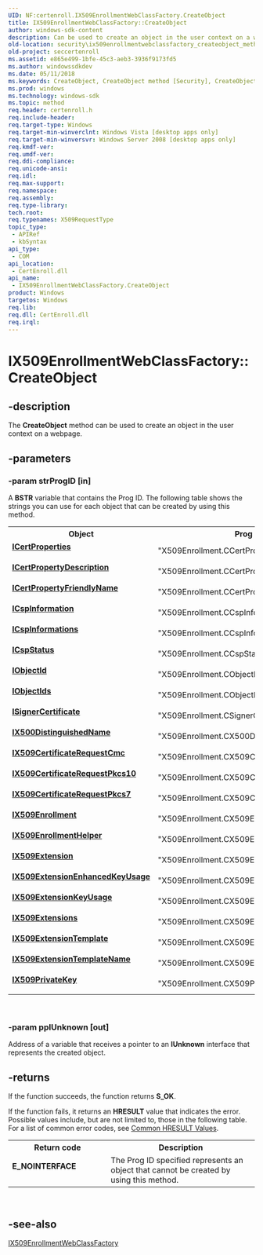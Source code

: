 ```yaml
---
UID: NF:certenroll.IX509EnrollmentWebClassFactory.CreateObject
title: IX509EnrollmentWebClassFactory::CreateObject
author: windows-sdk-content
description: Can be used to create an object in the user context on a webpage.
old-location: security\ix509enrollmentwebclassfactory_createobject_method.htm
old-project: seccertenroll
ms.assetid: e865e499-1bfe-45c3-aeb3-3936f9173fd5
ms.author: windowssdkdev
ms.date: 05/11/2018
ms.keywords: CreateObject, CreateObject method [Security], CreateObject method [Security],IX509EnrollmentWebClassFactory interface, ICertProperties, ICertPropertyDescription, ICertPropertyFriendlyName, ICspInformation, ICspInformations, ICspStatus, IObjectId, IObjectIds, ISignerCertificate, IX500DistinguishedName, IX509CertificateRequestCmc, IX509CertificateRequestPkcs10, IX509CertificateRequestPkcs7, IX509Enrollment, IX509EnrollmentHelper, IX509EnrollmentWebClassFactory interface [Security],CreateObject method, IX509EnrollmentWebClassFactory.CreateObject, IX509EnrollmentWebClassFactory::CreateObject, IX509Extension, IX509ExtensionEnhancedKeyUsage, IX509ExtensionKeyUsage, IX509ExtensionTemplate, IX509ExtensionTemplateName, IX509Extensions, IX509PrivateKey, certenroll/IX509EnrollmentWebClassFactory::CreateObject, security.ix509enrollmentwebclassfactory_createobject_method
ms.prod: windows
ms.technology: windows-sdk
ms.topic: method
req.header: certenroll.h
req.include-header: 
req.target-type: Windows
req.target-min-winverclnt: Windows Vista [desktop apps only]
req.target-min-winversvr: Windows Server 2008 [desktop apps only]
req.kmdf-ver: 
req.umdf-ver: 
req.ddi-compliance: 
req.unicode-ansi: 
req.idl: 
req.max-support: 
req.namespace: 
req.assembly: 
req.type-library: 
tech.root: 
req.typenames: X509RequestType
topic_type:
 - APIRef
 - kbSyntax
api_type:
 - COM
api_location:
 - CertEnroll.dll
api_name:
 - IX509EnrollmentWebClassFactory.CreateObject
product: Windows
targetos: Windows
req.lib: 
req.dll: CertEnroll.dll
req.irql: 
---
```


# IX509EnrollmentWebClassFactory::CreateObject


## -description


The <b>CreateObject</b> method can be used to create an object in the user context on a webpage.


## -parameters




### -param strProgID [in]

A <b>BSTR</b> variable that contains the Prog ID. The following table shows the strings you can use for each object that can be created by using this method.

<table>
<tr>
<th>Object</th>
<th>Prog ID string</th>
</tr>
<tr>
<td width="40%"><a id="ICertProperties"></a><a id="icertproperties"></a><a id="ICERTPROPERTIES"></a><dl>
<dt><b><a href="https://msdn.microsoft.com/b830c0af-0a38-419d-8a33-8e3626c4e8f1">ICertProperties</a></b></dt>
<dt></dt>
</dl>
</td>
<td width="60%">
"X509Enrollment.CCertProperties"

</td>
</tr>
<tr>
<td width="40%"><a id="ICertPropertyDescription"></a><a id="icertpropertydescription"></a><a id="ICERTPROPERTYDESCRIPTION"></a><dl>
<dt><b><a href="https://msdn.microsoft.com/229e8ce9-fe18-45f4-8f91-cd741052a134">ICertPropertyDescription</a></b></dt>
<dt></dt>
</dl>
</td>
<td width="60%">
"X509Enrollment.CCertPropertyDescription"

</td>
</tr>
<tr>
<td width="40%"><a id="ICertPropertyFriendlyName"></a><a id="icertpropertyfriendlyname"></a><a id="ICERTPROPERTYFRIENDLYNAME"></a><dl>
<dt><b><a href="https://msdn.microsoft.com/d2bfe2f2-423e-4620-8933-bbae4f98c62a">ICertPropertyFriendlyName</a></b></dt>
<dt></dt>
</dl>
</td>
<td width="60%">
"X509Enrollment.CCertPropertyFriendlyName"

</td>
</tr>
<tr>
<td width="40%"><a id="ICspInformation"></a><a id="icspinformation"></a><a id="ICSPINFORMATION"></a><dl>
<dt><b><a href="https://msdn.microsoft.com/e337ae2c-6f86-4025-8d31-47bc5d8a4ca8">ICspInformation</a></b></dt>
<dt></dt>
</dl>
</td>
<td width="60%">
"X509Enrollment.CCspInformation"

</td>
</tr>
<tr>
<td width="40%"><a id="ICspInformations"></a><a id="icspinformations"></a><a id="ICSPINFORMATIONS"></a><dl>
<dt><b><a href="https://msdn.microsoft.com/8141023c-c162-46d6-9c37-e227ce1c8761">ICspInformations</a></b></dt>
<dt></dt>
</dl>
</td>
<td width="60%">
"X509Enrollment.CCspInformations"

</td>
</tr>
<tr>
<td width="40%"><a id="ICspStatus"></a><a id="icspstatus"></a><a id="ICSPSTATUS"></a><dl>
<dt><b><a href="https://msdn.microsoft.com/30cc43c8-6ef3-49ad-8cff-9a5b7389ff68">ICspStatus</a></b></dt>
<dt></dt>
</dl>
</td>
<td width="60%">
"X509Enrollment.CCspStatus"

</td>
</tr>
<tr>
<td width="40%"><a id="IObjectId"></a><a id="iobjectid"></a><a id="IOBJECTID"></a><dl>
<dt><b><a href="https://msdn.microsoft.com/bc6608e3-cae7-4992-b599-06bc04cc8ad7">IObjectId</a></b></dt>
<dt></dt>
</dl>
</td>
<td width="60%">
"X509Enrollment.CObjectId"

</td>
</tr>
<tr>
<td width="40%"><a id="IObjectIds"></a><a id="iobjectids"></a><a id="IOBJECTIDS"></a><dl>
<dt><b><a href="https://msdn.microsoft.com/f376a33e-005b-4810-9a26-b642236ff7af">IObjectIds</a></b></dt>
<dt></dt>
</dl>
</td>
<td width="60%">
"X509Enrollment.CObjectIds"

</td>
</tr>
<tr>
<td width="40%"><a id="ISignerCertificate"></a><a id="isignercertificate"></a><a id="ISIGNERCERTIFICATE"></a><dl>
<dt><b><a href="https://msdn.microsoft.com/146a1925-4de6-492c-8014-612c65bd7270">ISignerCertificate</a></b></dt>
<dt></dt>
</dl>
</td>
<td width="60%">
"X509Enrollment.CSignerCertificate"

</td>
</tr>
<tr>
<td width="40%"><a id="IX500DistinguishedName"></a><a id="ix500distinguishedname"></a><a id="IX500DISTINGUISHEDNAME"></a><dl>
<dt><b><a href="https://msdn.microsoft.com/49f176d9-33f6-4bc1-992c-c613279b0969">IX500DistinguishedName</a></b></dt>
<dt></dt>
</dl>
</td>
<td width="60%">
"X509Enrollment.CX500DistinguishedName"

</td>
</tr>
<tr>
<td width="40%"><a id="IX509CertificateRequestCmc"></a><a id="ix509certificaterequestcmc"></a><a id="IX509CERTIFICATEREQUESTCMC"></a><dl>
<dt><b><a href="https://msdn.microsoft.com/77059388-c442-4db5-ab27-1db25e2f63b9">IX509CertificateRequestCmc</a></b></dt>
<dt></dt>
</dl>
</td>
<td width="60%">
"X509Enrollment.CX509CertificateRequestCmc"

</td>
</tr>
<tr>
<td width="40%"><a id="IX509CertificateRequestPkcs10"></a><a id="ix509certificaterequestpkcs10"></a><a id="IX509CERTIFICATEREQUESTPKCS10"></a><dl>
<dt><b><a href="https://msdn.microsoft.com/5b3764dc-fc63-45cc-8c35-65539c461e81">IX509CertificateRequestPkcs10</a></b></dt>
<dt></dt>
</dl>
</td>
<td width="60%">
"X509Enrollment.CX509CertificateRequestPkcs10"

</td>
</tr>
<tr>
<td width="40%"><a id="IX509CertificateRequestPkcs7"></a><a id="ix509certificaterequestpkcs7"></a><a id="IX509CERTIFICATEREQUESTPKCS7"></a><dl>
<dt><b><a href="https://msdn.microsoft.com/ae869557-6523-4387-835e-c9631898d864">IX509CertificateRequestPkcs7</a></b></dt>
<dt></dt>
</dl>
</td>
<td width="60%">
"X509Enrollment.CX509CertificateRequestPkcs7"

</td>
</tr>
<tr>
<td width="40%"><a id="IX509Enrollment"></a><a id="ix509enrollment"></a><a id="IX509ENROLLMENT"></a><dl>
<dt><b><a href="https://msdn.microsoft.com/37f1dd3b-bbe9-40ab-87c9-2405d97f5541">IX509Enrollment</a></b></dt>
<dt></dt>
</dl>
</td>
<td width="60%">
"X509Enrollment.CX509Enrollment"

</td>
</tr>
<tr>
<td width="40%"><a id="IX509EnrollmentHelper"></a><a id="ix509enrollmenthelper"></a><a id="IX509ENROLLMENTHELPER"></a><dl>
<dt><b><a href="https://msdn.microsoft.com/19124591-be1a-401e-9b83-c640d00de34a">IX509EnrollmentHelper</a></b></dt>
<dt></dt>
</dl>
</td>
<td width="60%">
"X509Enrollment.CX509EnrollmentHelper"

</td>
</tr>
<tr>
<td width="40%"><a id="IX509Extension"></a><a id="ix509extension"></a><a id="IX509EXTENSION"></a><dl>
<dt><b><a href="https://msdn.microsoft.com/f04e3f63-c826-4401-a1c8-b2614e0dc374">IX509Extension</a></b></dt>
<dt></dt>
</dl>
</td>
<td width="60%">
"X509Enrollment.CX509Extension"

</td>
</tr>
<tr>
<td width="40%"><a id="IX509ExtensionEnhancedKeyUsage"></a><a id="ix509extensionenhancedkeyusage"></a><a id="IX509EXTENSIONENHANCEDKEYUSAGE"></a><dl>
<dt><b><a href="https://msdn.microsoft.com/0b9606d0-351c-4d2d-b876-545a9c2cf916">IX509ExtensionEnhancedKeyUsage</a></b></dt>
<dt></dt>
</dl>
</td>
<td width="60%">
"X509Enrollment.CX509ExtensionEnhancedKeyUsage"

</td>
</tr>
<tr>
<td width="40%"><a id="IX509ExtensionKeyUsage"></a><a id="ix509extensionkeyusage"></a><a id="IX509EXTENSIONKEYUSAGE"></a><dl>
<dt><b><a href="https://msdn.microsoft.com/4325e6aa-99bb-4c9a-9b19-c5352ebf27b9">IX509ExtensionKeyUsage</a></b></dt>
<dt></dt>
</dl>
</td>
<td width="60%">
"X509Enrollment.CX509ExtensionKeyUsage"

</td>
</tr>
<tr>
<td width="40%"><a id="IX509Extensions"></a><a id="ix509extensions"></a><a id="IX509EXTENSIONS"></a><dl>
<dt><b><a href="https://msdn.microsoft.com/d6bdbcff-1d6b-4813-8269-b75061a42de8">IX509Extensions</a></b></dt>
<dt></dt>
</dl>
</td>
<td width="60%">
"X509Enrollment.CX509Extensions"

</td>
</tr>
<tr>
<td width="40%"><a id="IX509ExtensionTemplate"></a><a id="ix509extensiontemplate"></a><a id="IX509EXTENSIONTEMPLATE"></a><dl>
<dt><b><a href="https://msdn.microsoft.com/2ac24ee9-f31f-4501-a4f0-321580ec2fa9">IX509ExtensionTemplate</a></b></dt>
<dt></dt>
</dl>
</td>
<td width="60%">
"X509Enrollment.CX509ExtensionTemplate"

</td>
</tr>
<tr>
<td width="40%"><a id="IX509ExtensionTemplateName"></a><a id="ix509extensiontemplatename"></a><a id="IX509EXTENSIONTEMPLATENAME"></a><dl>
<dt><b><a href="https://msdn.microsoft.com/9a2d0219-6fe3-4a75-8d28-281c0b863a35">IX509ExtensionTemplateName</a></b></dt>
<dt></dt>
</dl>
</td>
<td width="60%">
"X509Enrollment.CX509ExtensionTemplateName"

</td>
</tr>
<tr>
<td width="40%"><a id="IX509PrivateKey"></a><a id="ix509privatekey"></a><a id="IX509PRIVATEKEY"></a><dl>
<dt><b><a href="https://msdn.microsoft.com/72612ea4-ed45-46ac-9dad-614a9a754d83">IX509PrivateKey</a></b></dt>
<dt></dt>
</dl>
</td>
<td width="60%">
"X509Enrollment.CX509PrivateKey"

</td>
</tr>
</table>
 


### -param ppIUnknown [out]

Address of a variable that receives a pointer to an  <b>IUnknown</b> interface that represents the created object.


## -returns



If the function succeeds, the function returns <b>S_OK</b>.

If the function fails, it returns an <b>HRESULT</b> value that indicates the error. Possible values include, but are not limited to, those in the following table. For a list of common error codes, see <a href="https://msdn.microsoft.com/ce52efc3-92c7-40e4-ac49-0c54049e169f">Common HRESULT Values</a>.

<table>
<tr>
<th>Return code</th>
<th>Description</th>
</tr>
<tr>
<td width="40%">
<dl>
<dt><b>E_NOINTERFACE</b></dt>
</dl>
</td>
<td width="60%">
The Prog ID specified represents an object that cannot be created by using this method.

</td>
</tr>
</table>
 




## -see-also




<a href="https://msdn.microsoft.com/f779c197-8467-481a-abf5-d3fd3ac90ba7">IX509EnrollmentWebClassFactory</a>
 

 

